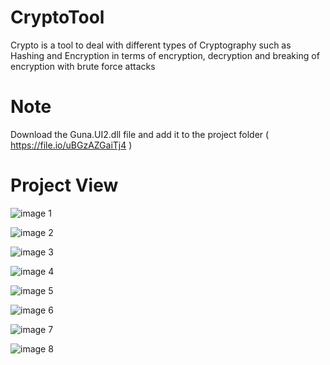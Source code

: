 # CryptoTool
Crypto is a tool to deal with different types of Cryptography such as Hashing and Encryption in terms of encryption, decryption and breaking of encryption with brute force attacks

# Note
Download the Guna.UI2.dll file and add it to the project folder ( https://file.io/uBGzAZGaiTj4 )

# Project View

![image 1](https://d.top4top.io/p_25586solk1.jpg)

![image 2](https://c.top4top.io/p_2558edp7o1.jpg)

![image 3](https://b.top4top.io/p_2558pv5ga1.jpg)

![image 4](https://l.top4top.io/p_2558wbhwh1.jpg)

![image 5](https://a.top4top.io/p_2558mp6551.jpg)

![image 6](https://k.top4top.io/p_25587pge61.jpg)

![image 7](https://j.top4top.io/p_2558nsmoo1.jpg)

![image 8](https://i.top4top.io/p_2558lttta1.jpg)
